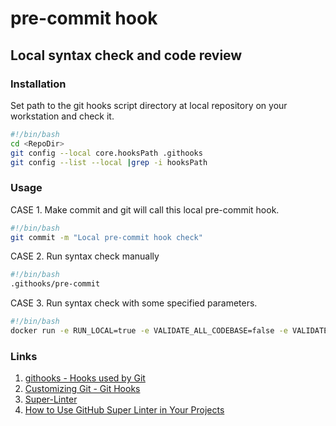 # pre-commit hook

## Local syntax check and code review

### Installation

Set path to the git hooks script directory at local repository on your workstation and
check it.

```bash
#!/bin/bash
cd <RepoDir>
git config --local core.hooksPath .githooks
git config --list --local |grep -i hooksPath
```

### Usage

CASE 1. Make commit and git will call this local pre-commit hook.

```bash
#!/bin/bash
git commit -m "Local pre-commit hook check"
```

CASE 2. Run syntax check manually

```bash
#!/bin/bash
.githooks/pre-commit
```

CASE 3. Run syntax check with some specified parameters.

```bash
#!/bin/bash
docker run -e RUN_LOCAL=true -e VALIDATE_ALL_CODEBASE=false -e VALIDATE_PYTHON=true -v ./:/tmp/lint --rm github/super-linter
```

### Links

1. [githooks - Hooks used by Git](https://git-scm.com/docs/githooks "githooks - Hooks used by Git")
2. [Customizing Git - Git Hooks](https://git-scm.com/book/en/v2/Customizing-Git-Git-Hooks "Customizing Git - Git Hooks")
3. [Super-Linter](https://github.com/marketplace/actions/super-linter "Super-Linter")
4. [How to Use GitHub Super Linter in Your Projects](https://www.freecodecamp.org/news/github-super-linter/ "How to Use GitHub Super Linter in Your Projects")

